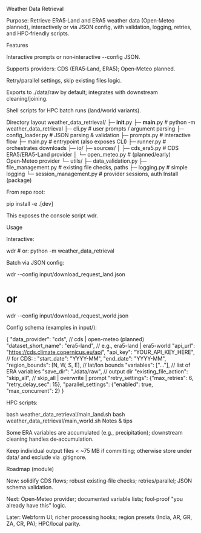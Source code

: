 Weather Data Retrieval

Purpose: Retrieve ERA5‑Land and ERA5 weather data (Open‑Meteo planned), interactively or via JSON config, with validation, logging, retries, and HPC‑friendly scripts.

Features

Interactive prompts or non‑interactive --config JSON.

Supports providers: CDS (ERA5‑Land, ERA5); Open‑Meteo planned.

Retry/parallel settings, skip existing files logic.

Exports to ./data/raw by default; integrates with downstream cleaning/joining.

Shell scripts for HPC batch runs (land/world variants).

Directory layout
weather_data_retrieval/
├─ __init__.py
├─ __main__.py                 # python -m weather_data_retrieval
├─ cli.py                      # user prompts / argument parsing
├─ config_loader.py            # JSON parsing & validation
├─ prompts.py                  # interactive flow
├─ main.py                     # entrypoint (also exposes CLI)
├─ runner.py                   # orchestrates downloads
├─ io/
├─ sources/
│  ├─ cds_era5.py              # CDS ERA5/ERA5-Land provider
│  └─ open_meteo.py            # (planned/early) Open‑Meteo provider
└─ utils/
   ├─ data_validation.py
   ├─ file_management.py       # existing file checks, paths
   ├─ logging.py               # simple logging
   └─ session_management.py    # provider sessions, auth
Install (package)

From repo root:

pip install -e .[dev]

This exposes the console script wdr.

Usage

Interactive:

wdr              # or: python -m weather_data_retrieval

Batch via JSON config:

wdr --config input/download_request_land.json
# or
wdr --config input/download_request_world.json

Config schema (examples in input/):

{
  "data_provider": "cds",                    // cds | open-meteo (planned)
  "dataset_short_name": "era5-land",         // e.g., era5-land | era5-world
  "api_url": "https://cds.climate.copernicus.eu/api",
  "api_key": "YOUR_API_KEY_HERE",            // for CDS: <uid>:<key>
  "start_date": "YYYY-MM",
  "end_date":   "YYYY-MM",
  "region_bounds": [N, W, S, E],               // lat/lon bounds
  "variables": ["..."],                       // list of ERA variables
  "save_dir": "./data/raw",                  // output dir
  "existing_file_action": "skip_all",        // skip_all | overwrite | prompt
  "retry_settings": {"max_retries": 6, "retry_delay_sec": 15},
  "parallel_settings": {"enabled": true, "max_concurrent": 2}
}

HPC scripts:

bash weather_data_retrieval/main_land.sh
bash weather_data_retrieval/main_world.sh
Notes & tips

Some ERA variables are accumulated (e.g., precipitation); downstream cleaning handles de‑accumulation.

Keep individual output files < ~75 MB if committing; otherwise store under data/ and exclude via .gitignore.

Roadmap (module)

Now: solidify CDS flows; robust existing‑file checks; retries/parallel; JSON schema validation.

Next: Open‑Meteo provider; documented variable lists; fool‑proof "you already have this" logic.

Later: Webform UI; richer processing hooks; region presets (India, AR, GR, ZA, CR, PA); HPC/local parity.